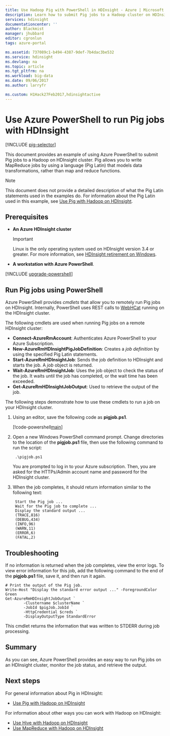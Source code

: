 ```yaml
---
title: Use Hadoop Pig with PowerShell in HDInsight - Azure | Microsoft Docs
description: Learn how to submit Pig jobs to a Hadoop cluster on HDInsight using Azure PowerShell.
services: hdinsight
documentationcenter: ''
author: Blackmist
manager: jhubbard
editor: cgronlun
tags: azure-portal

ms.assetid: 737089c1-b494-4387-9def-7b4dac3be532
ms.service: hdinsight
ms.devlang: na
ms.topic: article
ms.tgt_pltfrm: na
ms.workload: big-data
ms.date: 09/06/2017
ms.author: larryfr

ms.custom: H1Hack27Feb2017,hdinsightactive
---
```

# Use Azure PowerShell to run Pig jobs with HDInsight

[!INCLUDE [pig-selector](../../includes/hdinsight-selector-use-pig.md)]

This document provides an example of using Azure PowerShell to submit Pig jobs to a Hadoop on HDInsight cluster. Pig allows you to write MapReduce jobs by using a language (Pig Latin) that models data transformations, rather than map and reduce functions.

> [!NOTE]
> This document does not provide a detailed description of what the Pig Latin statements used in the examples do. For information about the Pig Latin used in this example, see [Use Pig with Hadoop on HDInsight](hdinsight-use-pig.md).

## <a id="prereq"></a>Prerequisites

* **An Azure HDInsight cluster**

  > [!IMPORTANT]
  > Linux is the only operating system used on HDInsight version 3.4 or greater. For more information, see [HDInsight retirement on Windows](hdinsight-component-versioning.md#hdinsight-windows-retirement).

* **A workstation with Azure PowerShell**.

[!INCLUDE [upgrade-powershell](../../includes/hdinsight-use-latest-powershell.md)]

## <a id="powershell"></a>Run Pig jobs using PowerShell

Azure PowerShell provides *cmdlets* that allow you to remotely run Pig jobs on HDInsight. Internally, PowerShell uses REST calls to [WebHCat](https://cwiki.apache.org/confluence/display/Hive/WebHCat) running on the HDInsight cluster.

The following cmdlets are used when running Pig jobs on a remote HDInsight cluster:

* **Connect-AzureRmAccount**: Authenticates Azure PowerShell to your Azure Subscription.
* **New-AzureRmHDInsightPigJobDefinition**: Creates a *job definition* by using the specified Pig Latin statements.
* **Start-AzureRmHDInsightJob**: Sends the job definition to HDInsight and starts the job. A *job* object is returned.
* **Wait-AzureRmHDInsightJob**: Uses the job object to check the status of the job. It waits until the job has completed, or the wait time has been exceeded.
* **Get-AzureRmHDInsightJobOutput**: Used to retrieve the output of the job.

The following steps demonstrate how to use these cmdlets to run a job on your HDInsight cluster.

1. Using an editor, save the following code as **pigjob.ps1**.

    [!code-powershell[main](../../powershell_scripts/hdinsight/use-pig/use-pig.ps1?range=5-51)]

1. Open a new Windows PowerShell command prompt. Change directories to the location of the **pigjob.ps1** file, then use the following command to run the script:

        .\pigjob.ps1

    You are prompted to log in to your Azure subscription. Then, you are asked for the HTTPs/Admin account name and password for the HDInsight cluster.

2. When the job completes, it should return information similar to the following text:

        Start the Pig job ...
        Wait for the Pig job to complete ...
        Display the standard output ...
        (TRACE,816)
        (DEBUG,434)
        (INFO,96)
        (WARN,11)
        (ERROR,6)
        (FATAL,2)

## <a id="troubleshooting"></a>Troubleshooting

If no information is returned when the job completes, view the error logs. To view error information for this job, add the following command to the end of the **pigjob.ps1** file, save it, and then run it again.

    # Print the output of the Pig job.
    Write-Host "Display the standard error output ..." -ForegroundColor Green
    Get-AzureRmHDInsightJobOutput `
            -Clustername $clusterName `
            -JobId $pigJob.JobId `
            -HttpCredential $creds `
            -DisplayOutputType StandardError

This cmdlet returns the information that was written to STDERR during job processing.

## <a id="summary"></a>Summary
As you can see, Azure PowerShell provides an easy way to run Pig jobs on an HDInsight cluster, monitor the job status, and retrieve the output.

## <a id="nextsteps"></a>Next steps
For general information about Pig in HDInsight:

* [Use Pig with Hadoop on HDInsight](hdinsight-use-pig.md)

For information about other ways you can work with Hadoop on HDInsight:

* [Use Hive with Hadoop on HDInsight](hdinsight-use-hive.md)
* [Use MapReduce with Hadoop on HDInsight](hdinsight-use-mapreduce.md)
